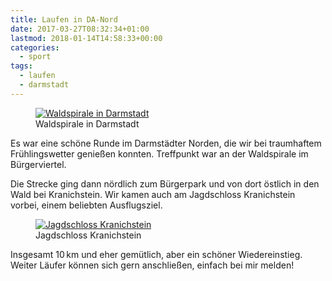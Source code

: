 ```yaml
---
title: Laufen in DA-Nord
date: 2017-03-27T08:32:34+01:00
lastmod: 2018-01-14T14:58:33+00:00
categories:
  - sport
tags: 
  - laufen
  - darmstadt
---
```

<figure style="max-width: 40rem;">
  <a href="https://www.flickr.com/photos/mwellner/33311233860/in/dateposted-public/" title="Waldspirale in Darmstadt">
    <img srcset="https://farm3.staticflickr.com/2925/33311233860_3a177c6bef_n.jpg 320w, https://farm3.staticflickr.com/2925/33311233860_3a177c6bef_z.jpg 640w, https://farm3.staticflickr.com/2925/33311233860_3a177c6bef_c.jpg 800w, https://farm3.staticflickr.com/2925/33311233860_569bdc0f28_h.jpg 1600w, https://farm3.staticflickr.com/2925/33311233860_a10e02ce0c_k.jpg 2048w" src="https://farm3.staticflickr.com/2925/33311233860_3a177c6bef_b.jpg" title="Waldspirale in Darmstadt">
  </a>
  <figcaption>Waldspirale in Darmstadt</figcaption>
</figure>

Es war eine schöne Runde im Darmstädter Norden, die wir bei traumhaftem Frühlingswetter genießen konnten. Treffpunkt war an der Waldspirale im Bürgerviertel. 

<!--more-->

Die Strecke ging dann nördlich zum Bürgerpark und von dort östlich in den Wald bei Kranichstein. Wir kamen auch am Jagdschloss Kranichstein vorbei, einem beliebten Ausflugsziel. 

<figure style="max-width: 40rem;">
  <a href="https://www.flickr.com/photos/mwellner/33654363116/in/dateposted-public/" title="Jagdschloss Kranichstein">
    <img srcset="https://farm3.staticflickr.com/2880/33654363116_602442f663_n.jpg 320w, https://farm3.staticflickr.com/2880/33654363116_602442f663_z.jpg 640w, https://farm3.staticflickr.com/2880/33654363116_602442f663_c.jpg 800w, https://farm3.staticflickr.com/2880/33654363116_c38393b5fb_h.jpg 1600w, https://farm3.staticflickr.com/2880/33654363116_81041af4b1_k.jpg 2048w" src="https://farm3.staticflickr.com/2880/33654363116_602442f663_b.jpg" title="Jagdschloss Kranichstein">
  </a>
  <figcaption>Jagdschloss Kranichstein</figcaption>
</figure>

Insgesamt 10&thinsp;km und eher gemütlich, aber ein schöner Wiedereinstieg. Weiter Läufer können sich gern anschließen, einfach bei mir melden!